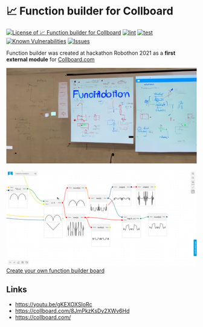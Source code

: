 # 📈 Function builder for Collboard

<!--Badges-->
<!--⚠️WARNING: This section was generated by https://github.com/hejny/batch-project-editor/blob/main/src/workflows/800-badges/badges.ts so every manual change will be overwritten.-->


[![License of 📈 Function builder for Collboard](https://img.shields.io/github/license/collboard/function-builder.svg?style=flat)](https://github.com/collboard/function-builder/blob/main/LICENSE)
[![lint](https://github.com/collboard/function-builder/actions/workflows/lint.yml/badge.svg)](https://github.com/collboard/function-builder/actions/workflows/lint.yml)
[![test](https://github.com/collboard/function-builder/actions/workflows/test.yml/badge.svg)](https://github.com/collboard/function-builder/actions/workflows/test.yml)
[![Known Vulnerabilities](https://snyk.io/test/github/collboard/function-builder/badge.svg)](https://snyk.io/test/github/collboard/function-builder)
[![Issues](https://img.shields.io/github/issues/collboard/function-builder.svg?style=flat)](https://github.com/collboard/function-builder/issues)

<!--/Badges-->

Function builder was created at hackathon Robothon 2021 as a **first external module** for [Collboard.com](https://www.npmjs.com/package/@collboard/modules-sdk/)



<!--Wallpaper-->
<!--⚠️WARNING: This section was generated by https://github.com/hejny/batch-project-editor/blob/main/src//workflows/315-ai-generated-wallpaper/4-aiGeneratedWallpaperUseInReadme.ts so every manual change will be overwritten.-->
![Wallpaper of 📈 Function builder for Collboard](assets/ai/wallpaper/gallery/ccc01e54-4bd7-4ec4-b95e-29c6d415c09a-0_0.png)
<!--/Wallpaper-->

[![Module showcase](./assets/screenshots/function-builder.png) Create your own function builder board](https://collboard.com/new?redirect=1&modulesOn=@collboard/function-builder-tool)

## Links

-   https://youtu.be/gKEXOXSIoRc
-   https://collboard.com/8JmPkzKsDy2XWv6Hd
-   https://collboard.com/






